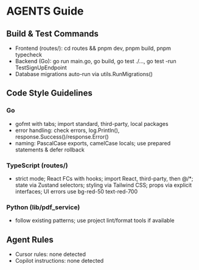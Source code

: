 # AGENTS Guide
## Build & Test Commands
- Frontend (routes/): cd routes && pnpm dev, pnpm build, pnpm typecheck
- Backend (Go): go run main.go, go build, go test ./..., go test -run TestSignUpEndpoint
- Database migrations auto-run via utils.RunMigrations()

## Code Style Guidelines
### Go
- gofmt with tabs; import standard, third-party, local packages
- error handling: check errors, log.Println(), response.Success()/response.Error()
- naming: PascalCase exports, camelCase locals; use prepared statements & defer rollback

### TypeScript (routes/)
- strict mode; React FCs with hooks; import React, third-party, then @/*; state via Zustand selectors; styling via Tailwind CSS; props via explicit interfaces; UI errors use bg-red-50 text-red-700

### Python (lib/pdf_service)
- follow existing patterns; use project lint/format tools if available

## Agent Rules
- Cursor rules: none detected
- Copilot instructions: none detected
